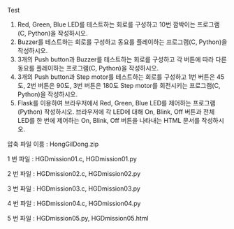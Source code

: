 Test
1. Red, Green, Blue LED를 테스트하는 회로를 구성하고 10번 깜박이는 프로그램(C, Python)을 작성하시오.
2. Buzzer를 테스트하는 회로를 구성하고 동요를 플레이하는 프로그램(C, Python)을 작성하시오.
3. 3개의 Push button과 Buzzer를 테스트하는 회로를 구성하고 각 버튼에 따라 다른 동요를 플레이하는 프로그램(C, Python)을 작성하시오.
4. 3개의 Push button과 Step motor를 테스트하는 회로를 구성하고 1번 버튼은 45도, 2번 버튼은 90도, 3번 버튼은 180도 Step motor를 회전시키는 프로그램(C, Python)을 작성하시오.
5. Flask를 이용하여 브라우저에서 Red, Green, Blue LED를 제어하는 프로그램(Python) 작성하시오.
   브라우저에 각 LED에 대해 On, Blink, Off 버튼과 전체 LED를 한 번에 제어하는 On, Blink, Off 버튼을
   나타내는 HTML 문서를 작성하시오.

압축 파일 이름 : HongGilDong.zip

1 번 파일 : HGDmission01.c, HGDmission01.py

2 번 파일 : HGDmission02.c, HGDmission02.py

3 번 파일 : HGDmission03.c, HGDmission03.py

4 번 파일 : HGDmission04.c, HGDmission04.py

5 번 파일 : HGDmission05.py, HGDmission05.html

